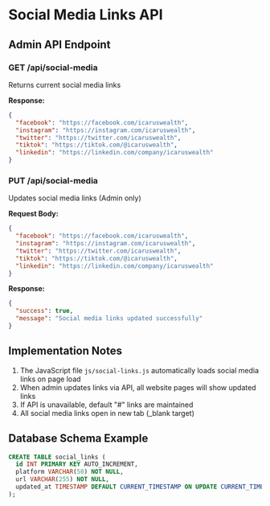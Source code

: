 # Social Media Links API

## Admin API Endpoint

### GET /api/social-media
Returns current social media links

**Response:**
```json
{
  "facebook": "https://facebook.com/icaruswealth",
  "instagram": "https://instagram.com/icaruswealth", 
  "twitter": "https://twitter.com/icaruswealth",
  "tiktok": "https://tiktok.com/@icaruswealth",
  "linkedin": "https://linkedin.com/company/icaruswealth"
}
```

### PUT /api/social-media
Updates social media links (Admin only)

**Request Body:**
```json
{
  "facebook": "https://facebook.com/icaruswealth",
  "instagram": "https://instagram.com/icaruswealth",
  "twitter": "https://twitter.com/icaruswealth", 
  "tiktok": "https://tiktok.com/@icaruswealth",
  "linkedin": "https://linkedin.com/company/icaruswealth"
}
```

**Response:**
```json
{
  "success": true,
  "message": "Social media links updated successfully"
}
```

## Implementation Notes

1. The JavaScript file `js/social-links.js` automatically loads social media links on page load
2. When admin updates links via API, all website pages will show updated links
3. If API is unavailable, default "#" links are maintained
4. All social media links open in new tab (_blank target)

## Database Schema Example

```sql
CREATE TABLE social_links (
  id INT PRIMARY KEY AUTO_INCREMENT,
  platform VARCHAR(50) NOT NULL,
  url VARCHAR(255) NOT NULL,
  updated_at TIMESTAMP DEFAULT CURRENT_TIMESTAMP ON UPDATE CURRENT_TIMESTAMP
);
```